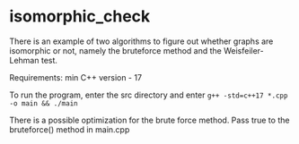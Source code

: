 # isomorphic_check
There is an example of two algorithms to figure out whether graphs are isomorphic or not, namely the bruteforce method and the Weisfeiler-Lehman test.

Requirements:
  min C++ version - 17
  
To run the program, enter the src directory and enter
  ```g++ -std=c++17 *.cpp -o main && ./main```
  
There is a possible optimization for the brute force method. Pass true to the bruteforce() method in main.cpp
   
